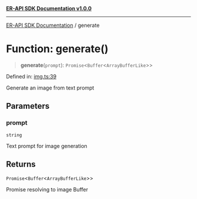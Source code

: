 [**ER-API SDK Documentation v1.0.0**](../README.md)

***

[ER-API SDK Documentation](../globals.md) / generate

# Function: generate()

> **generate**(`prompt`): `Promise`\<`Buffer`\<`ArrayBufferLike`\>\>

Defined in: [img.ts:39](https://github.com/ErBots/Er-Api-Sdk/blob/d22ccb9660609171ce2e445efde8af74d36b3c66/src/img.ts#L39)

Generate an image from text prompt

## Parameters

### prompt

`string`

Text prompt for image generation

## Returns

`Promise`\<`Buffer`\<`ArrayBufferLike`\>\>

Promise resolving to image Buffer
